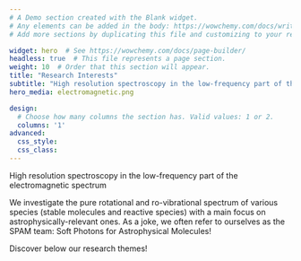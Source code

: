 ```yaml
---
# A Demo section created with the Blank widget.
# Any elements can be added in the body: https://wowchemy.com/docs/writing-markdown-latex/
# Add more sections by duplicating this file and customizing to your requirements.

widget: hero  # See https://wowchemy.com/docs/page-builder/
headless: true  # This file represents a page section.
weight: 10  # Order that this section will appear.
title: "Research Interests"
subtitle: "High resolution spectroscopy in the low-frequency part of the electromagnetic spectrum"
hero_media: electromagnetic.png

design:
  # Choose how many columns the section has. Valid values: 1 or 2.
  columns: '1'
advanced:
  css_style:
  css_class:
---
```

High resolution spectroscopy in the low-frequency part of the electromagnetic spectrum

We investigate the pure rotational and ro-vibrational spectrum of various species (stable molecules and reactive species) with a main focus on astrophysically-relevant ones. As a joke, we often refer to ourselves as the SPAM team: Soft Photons for Astrophysical Molecules!

Discover below our research themes!
